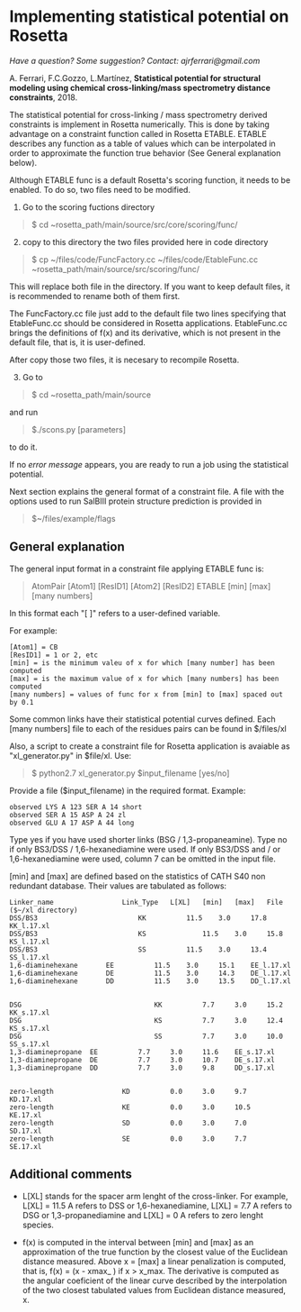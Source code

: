 # Implementing statistical potential on Rosetta

_Have a question? Some suggestion? Contact: ajrferrari@gmail.com_

A. Ferrari, F.C.Gozzo, L.Martínez, **Statistical potential for structural modeling using chemical cross-linking/mass spectrometry distance constraints**, 2018.

The statistical potential for cross-linking / mass spectrometry derived constraints is implement in Rosetta numerically. This is done by taking advantage on a constraint function called in Rosetta ETABLE. ETABLE describes any function as a table of values which can be interpolated in order to approximate the function true behavior (See General explanation below).

Although ETABLE func is a default Rosetta's scoring function, it needs to be enabled. To do so, two files need to be modified. 

1) Go to the scoring fuctions directory 

> $ cd ~rosetta_path/main/source/src/core/scoring/func/

2) copy to this directory the two files provided here in code directory 

>$ cp ~/files/code/FuncFactory.cc ~/files/code/EtableFunc.cc ~rosetta_path/main/source/src/scoring/func/
	
This will replace both file in the directory. If you want to keep default files, it is recommended to rename both of them first. 

The FuncFactory.cc file just add to the default file two lines specifying that EtableFunc.cc should be considered in Rosetta applications. EtableFunc.cc brings the definitions of f(x) and its derivative, which is not present in the default file, that is, it is user-defined. 

After copy those two files, it is necesary to recompile Rosetta. 

3) Go to 

>$ cd ~rosetta_path/main/source 

and run 

>$./scons.py [parameters]

to do it. 

If no *error message* appears, you are ready to run a job using the statistical potential.

Next section explains the general format of a constraint file. A file with the options used to run SalBIII protein structure prediction is provided in 

>$~/files/example/flags

## General explanation

The general input format in a constraint file applying ETABLE func is:

> AtomPair [Atom1] [ResID1] [Atom2] [ResID2] ETABLE [min] [max] [many numbers]

In this format each "[ ]" refers to a user-defined variable.

For example:
```
[Atom1] = CB
[ResID1] = 1 or 2, etc
[min] = is the minimum valeu of x for which [many number] has been computed
[max] = is the maximum value of x for which [many numbers] has been computed
[many numbers] = values of func for x from [min] to [max] spaced out by 0.1
```
Some common links have their statistical potential curves defined.
Each [many numbers] file to each of the residues pairs can be found in $/files/xl

Also, a script to create a constraint file for Rosetta application is avaiable as "xl_generator.py" in $file/xl. Use:

>$ python2.7 xl_generator.py $input_filename [yes/no]

Provide a file ($input_filename) in the required format. Example:


    observed LYS A 123 SER A 14 short
    observed SER A 15 ASP A 24 zl
    observed GLU A 17 ASP A 44 long

Type yes if you have used shorter links (BSG / 1,3-propaneamine). Type no if only BS3/DSS / 1,6-hexanediamine were used.
If only BS3/DSS and / or 1,6-hexanediamine were used, column 7 can be omitted in the input file. 


[min] and [max] are defined based on the statistics of CATH S40 non redundant database. Their values are tabulated as follows:

```
Linker_name					Link_Type	L[XL]	[min]	[max]	File ($~/xl directory)
DSS/BS3							KK	  		11.5	3.0		17.8	KK_l.17.xl
DSS/BS3							KS				11.5	3.0		15.8	KS_l.17.xl
DSS/BS3							SS	  		11.5	3.0		13.4	SS_l.17.xl
1,6-diaminehexane		EE	  		11.5	3.0		15.1	EE_l.17.xl
1,6-diaminehexane		DE	  		11.5	3.0		14.3	DE_l.17.xl
1,6-diaminehexane		DD	  		11.5	3.0		13.5	DD_l.17.xl


DSG									KK	  		7.7		3.0		15.2	KK_s.17.xl
DSG									KS	  		7.7		3.0		12.4	KS_s.17.xl
DSG									SS	  		7.7		3.0		10.0	SS_s.17.xl
1,3-diaminepropane	EE	  		7.7		3.0		11.6	EE_s.17.xl
1,3-diaminepropane	DE	  		7.7		3.0		10.7	DE_s.17.xl
1,3-diaminepropane	DD	  		7.7		3.0		9.8		DD_s.17.xl


zero-length					KD	  		0.0		3.0		9.7		KD.17.xl
zero-length					KE	  		0.0		3.0		10.5	KE.17.xl
zero-length					SD	  		0.0		3.0		7.0		SD.17.xl
zero-length					SE	  		0.0		3.0		7.7		SE.17.xl
```

## Additional comments

- L[XL] stands for the spacer arm lenght of the cross-linker. For example, L[XL] = 11.5 A refers to DSS or 1,6-hexanediamine, L[XL] = 7.7 A refers to DSG or 1,3-propanediamine and L[XL] = 0 A refers to zero lenght species.

- f(x) is computed in the interval between [min] and [max] as an approximation of the true function by the closest value of the Euclidean distance measured. Above x = [max] a linear penalization is computed, that is, f(x) = (x - xmax_ ) if x > x_max. The derivative is computed as the angular coeficient of the linear curve described by the interpolation of the two closest tabulated values from Euclidean distance measured, x.


